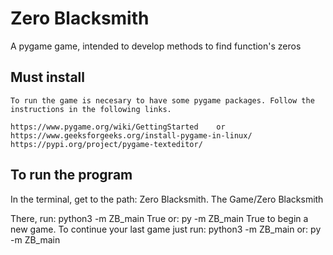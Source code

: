 # Zero Blacksmith
A pygame game, intended to develop methods to find function's zeros

## Must install
    To run the game is necesary to have some pygame packages. Follow the instructions in the following links.

    https://www.pygame.org/wiki/GettingStarted    or    https://www.geeksforgeeks.org/install-pygame-in-linux/ 
    https://pypi.org/project/pygame-texteditor/


## To run the program
In the terminal, get to the path: Zero Blacksmith. The Game/Zero Blacksmith

There, run: python3 -m ZB_main True
        or: py -m ZB_main True
to begin a new game.
To continue your last game just run:
    python3 -m ZB_main 
or: py -m ZB_main 

